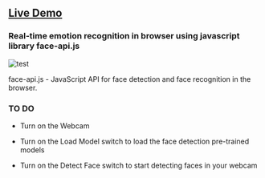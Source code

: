 ## [Live Demo](https://vvitsenets.github.io)

### Real-time emotion recognition in browser using javascript library face-api.js

![test](https://user-images.githubusercontent.com/33357541/84315507-71ace880-ab72-11ea-9aee-53363777033a.png)


face-api.js - JavaScript API for face detection and face recognition in the browser.

### TO DO

- Turn on the Webcam  

- Turn on the Load Model switch to load the face detection pre-trained models

- Turn on the Detect Face switch to start detecting faces in your webcam


